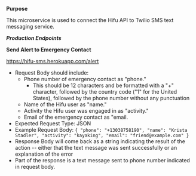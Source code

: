 **Purpose**

This microservice is used to connect the Hifu API to Twilio SMS text messaging service.

***Production Endpoints***

**Send Alert to Emergency Contact**

https://hifu-sms.herokuapp.com/alert

  - Request Body should include:
    - Phone number of emergency contact as "phone."
      - This should be 12 characters and be formatted with a "+" character, followed by the country code ("1" for the United States), followed by the phone number without any punctuation
    - Name of the Hifu user as "name."
    - Activity the Hifu user was engaged in as "activity."
    - Email of the emergency contact as "email.
  - Expected Request Type: JSON
  - Example Request Body:
    ``{ "phone": "+13038758190", "name": "Krista Stadler", "activity": "kayaking", "email": "friend@example.com" }``
  - Response Body will come back as a string indicating the result of the action -- either that the text message was sent successfully or an explanation of the error
  - Part of the response is a text message sent to phone number indicated in request body.  
